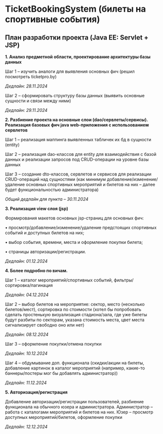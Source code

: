 # TicketBookingSystem (билеты на спортивные события)

## План разработки проекта (Java EE: Servlet + JSP)

**1. Анализ предметной области, проектирование архитектуры базы данных**

Шаг 1 – изучить аналоги для выявления основных фич (решил посмотреть ticketpro.by)

*Дедлайн: 28.11.2024*

Шаг 2 – сформировать структуру базы данных (выявить основные сущности и связи между ними)

*Дедлайн: 29.11.2024*

**2. Разбиение проекта на основные слои (dao/сервлеты/сервисы). Реализация базовых фич java web-приложения с использованием сервлетов**

Шаг 1 – реализация маппинга выявленных табличек их бд в сущности (entity)

Шаг 2 – реализация dao-классов для entity для взаимодействия с базой данных и реализации запросов под CRUD-операции на уровне базы данных

Шаг 3 – создание dto-классов, сервлетов и сервисов для реализации CRUD-операций над сущностями (как минимум добавление/изменение/удаление основных спортивных мероприятий и билетов на них – далее будет функциональностью администратора)

*Общий дедлайн для пункта – 30.11.2024*

**3. Реализация view слоя (jsp)**

Формирования макетов основных jsp-страниц для основных фич:

•	просмотр/добавление/изменение/удаление предстоящих спортивных событий и доступных билетов на них;

•	выбор события, времени, места и оформление покупки билета;

•	страницы авторизации/регистрации.

*Дедлайн: 01.12.2024*

**4. Более подробно по вичам.**

Шаг 1 – каталог мероприятий/спортивных событий, фильтры/сортировка/пагинация

*Дедлайн: 04.12.2024*

Шаг 2 – выбор билетов на мероприятие: сектор, место (несколько билетов/мест), сортировка по стоимости (хотел бы попробовать сделать простенькую визуализация стадиона/зала, где уже билеты будут разбиты по секторам, указана стоимость места, цвет места сигнализирует свободно оно или нет)

*Дедлайн: 08.12.2024*

Шаг 3 – оформление покупки/отмена покупки

*Дедлайн: 10.12.2024*

Шаг 4 – обдумывание доп. функционала (скидки/акции на билеты, добавление картинок в каталог мероприятий (например, какие-то баннеры/постеры мог бы добавлять администратор))

*Дедлайн: 11.12.2024*

**5. Авторизация/регистрация**

Добавление авторизации/регистрации пользователей, разбиение функционала на обычного юзера и администратора. Администратор – работа с каталогами мероприятий и билетов на них. Юзер – просмотр доступных мероприятий/билетов, оформление покупки

*Дедлайн: 12.12.2024*

